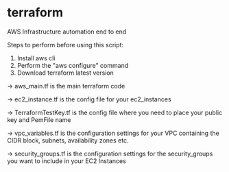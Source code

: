 # terraform
AWS Infrastructure automation end to end

Steps to perform before using this script:
1. Install aws cli
2. Perform the "aws configure" command
3. Download terraform latest version

-> aws_main.tf is the main terraform code

-> ec2_instance.tf is the config file for your ec2_instances

-> TerraformTestKey.tf is the config file where you need to place your public key and PemFile name

-> vpc_variables.tf is the configuration settings for your VPC containing the CIDR block, subnets, availability zones etc.

-> security_groups.tf is the configuration settings for the security_groups you want to include in your EC2 Instances
